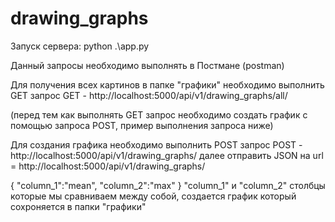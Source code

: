 # drawing_graphs


Запуск сервера: python .\app.py 


Данный запросы необходимо выполнять в Постмане (postman)

Для получения всех картинов в папке "графики" необходимо выполнить GET запрос
GET - http://localhost:5000/api/v1/drawing_graphs/all/


(перед тем как выполнять GET запрос необходимо создать график с помощью запроса POST, пример выполнения запроса ниже)

Для создания графика необходимо выполнить POST запрос 
POST - http://localhost:5000/api/v1/drawing_graphs/
далее отправить JSON на url = http://localhost:5000/api/v1/drawing_graphs/

{
    "column_1":"mean",
    "column_2":"max"
}
"column_1" и "column_2" столбцы которые мы сравниваем между собой, создается график который сохроняется в папки "графики"
